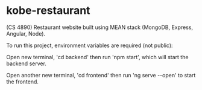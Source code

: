 # kobe-restaurant
(CS 4890) Restaurant website built using MEAN stack (MongoDB, Express, Angular, Node).

To run this project, environment variables are required (not public):

Open new terminal, 'cd backend' then run 'npm start', which will start the backend server.

Open another new terminal, 'cd frontend' then run 'ng serve --open' to start the frontend.
